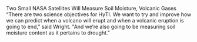Two Small NASA Satellites Will Measure Soil Moisture, Volcanic Gases 
 “There are two science objectives for HyTI. We want to try and improve how we can predict when a volcano will erupt and when a volcanic eruption is going to end,” said Wright. "And we’re also going to be measuring soil moisture content as it pertains to drought."